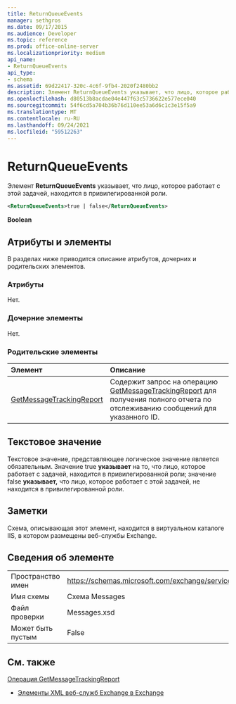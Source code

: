 ```yaml
---
title: ReturnQueueEvents
manager: sethgros
ms.date: 09/17/2015
ms.audience: Developer
ms.topic: reference
ms.prod: office-online-server
ms.localizationpriority: medium
api_name:
- ReturnQueueEvents
api_type:
- schema
ms.assetid: 69d22417-320c-4c6f-9fb4-2020f2480bb2
description: Элемент ReturnQueueEvents указывает, что лицо, которое работает с этой задачей, находится в привилегированной роли.
ms.openlocfilehash: d80513b8acdae04e447f63c5736622e577ece040
ms.sourcegitcommit: 54f6cd5a704b36b76d110ee53a6d6c1c3e15f5a9
ms.translationtype: MT
ms.contentlocale: ru-RU
ms.lasthandoff: 09/24/2021
ms.locfileid: "59512263"
---
```

# <a name="returnqueueevents"></a>ReturnQueueEvents

Элемент **ReturnQueueEvents** указывает, что лицо, которое работает с этой задачей, находится в привилегированной роли. 
  
```XML
<ReturnQueueEvents>true | false</ReturnQueueEvents>
```

 **Boolean**
## <a name="attributes-and-elements"></a>Атрибуты и элементы

В разделах ниже приводится описание атрибутов, дочерних и родительских элементов.
  
### <a name="attributes"></a>Атрибуты

Нет.
  
### <a name="child-elements"></a>Дочерние элементы

Нет.
  
### <a name="parent-elements"></a>Родительские элементы

|**Элемент**|**Описание**|
|:-----|:-----|
|[GetMessageTrackingReport](getmessagetrackingreport.md) <br/> |Содержит запрос на операцию [GetMessageTrackingReport](getmessagetrackingreport-operation.md) для получения полного отчета по отслеживанию сообщений для указанного ID.  <br/> |
   
## <a name="text-value"></a>Текстовое значение

Текстовое значение, представляющее логическое значение является обязательным. Значение true **указывает** на то, что лицо, которое работает с задачей, находится в привилегированной роли; значение false **указывает,** что лицо, которое работает с этой задачей, не находится в привилегированной роли. 
  
## <a name="remarks"></a>Заметки

Схема, описывающая этот элемент, находится в виртуальном каталоге IIS, в котором размещены веб-службы Exchange.
  
## <a name="element-information"></a>Сведения об элементе

|||
|:-----|:-----|
|Пространство имен  <br/> |https://schemas.microsoft.com/exchange/services/2006/messages  <br/> |
|Имя схемы  <br/> |Схема Messages  <br/> |
|Файл проверки  <br/> |Messages.xsd  <br/> |
|Может быть пустым  <br/> |False  <br/> |
   
## <a name="see-also"></a>См. также



[Операция GetMessageTrackingReport](getmessagetrackingreport-operation.md)


- [Элементы XML веб-служб Exchange в Exchange](ews-xml-elements-in-exchange.md)

